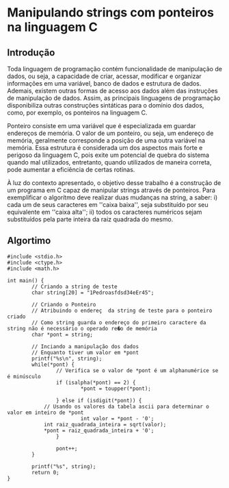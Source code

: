 # Manipulando strings com ponteiros na linguagem C
## Introdução
Toda linguagem de programação contém funcionalidade de manipulação de dados, ou seja, a capacidade de criar, acessar, modificar e organizar informações em uma variável, banco de dados e estrutura de dados. Ademais, existem outras formas de acesso aos dados além das instruções de manipulação de dados. Assim, as principais linguagens de programação disponibiliza outras construções sintáticas para o domínio dos dados, como, por exemplo, os ponteiros na linguagem C.

Ponteiro consiste em uma variável que é especializada em guardar endereços de memória. O valor de um ponteiro, ou seja, um endereço de memória, geralmente corresponde a posição de uma outra variável na memória. Essa estrutura é considerada um dos aspectos mais forte e perigoso da linguagem C, pois exite um potencial de quebra do sistema quando mal utilizados, entretanto, quando utilizados de maneira correta, pode aumentar a eficiência de certas rotinas.

À luz do contexto apresentado, o objetivo desse trabalho é a construção de um programa em C capaz de manipular strings através de ponteiros. Para exemplificar o algorítmo deve realizar duas mudanças na string, a saber: i) cada um de seus caracteres em ''caixa baixa'', seja substituído por seu equivalente em ''caixa alta''; ii) todos os caracteres numéricos sejam substituídos pela parte inteira da raiz quadrada do mesmo.
## Algortimo
```
#include <stdio.h>
#include <ctype.h>
#include <math.h>

int main() {
        // Criando a string de teste
        char string[20] = "1Pedroasfdsd34eEr45";

        // Criando o Ponteiro
        // Atribuindo o endereç  da string de teste para o ponteiro criado
        // Como string guarda o endereço do primeiro caractere da string não é necessário o operado re�o de memória
        char *pont = string;

        // Inciando a manipulação dos dados
        // Enquanto tiver um valor em *pont
        printf("%s\n", string);
        while(*pont) {
                // Verifica se o valor de *pont é um alphanumérice se é minúsculo
                if (isalpha(*pont) == 2) {
                        *pont = toupper(*pont);

                } else if (isdigit(*pont)) {
			// Usando os valores da tabela ascii para determinar o valor em inteiro de *pont
                        int valor = *pont - '0';
			int raiz_quadrada_inteira = sqrt(valor);
			*pont = raiz_quadrada_inteira + '0';
                }

                pont++;
        }

        printf("%s", string);
        return 0;
}
```
